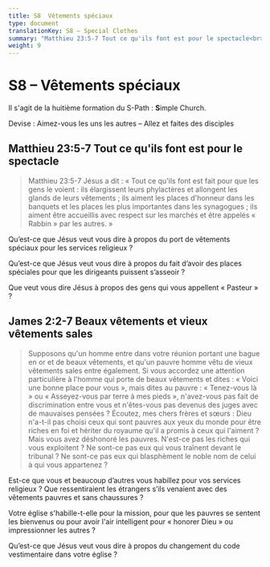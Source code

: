 ```yaml
---
title: S8  Vêtements spéciaux
type: document
translationKey: S8 – Special Clothes
summary: "Matthieu 23:5-7 Tout ce qu'ils font est pour le spectacle<br>James 2:2-7 Beaux vêtements et vieux vêtements sales"
weight: 9
---
```

# S8 – Vêtements spéciaux

Il s'agit de la huitième formation du S-Path : **S**imple Church.

Devise : Aimez-vous les uns les autres – Allez et faites des disciples

## Matthieu 23:5-7 Tout ce qu'ils font est pour le spectacle

>   Matthieu 23:5-7 Jésus a dit : « Tout ce qu'ils font est fait pour que les gens le voient : ils élargissent leurs phylactères et allongent les glands de leurs vêtements ; ils aiment les places d'honneur dans les banquets et les places les plus importantes dans les synagogues ; ils aiment être accueillis avec respect sur les marchés et être appelés « Rabbin » par les autres. »

Qu’est-ce que Jésus veut vous dire à propos du port de vêtements spéciaux pour les services religieux ?

Qu’est-ce que Jésus veut vous dire à propos du fait d’avoir des places spéciales pour que les dirigeants puissent s’asseoir ?

Que veut vous dire Jésus à propos des gens qui vous appellent « Pasteur » ?

## James 2:2-7 Beaux vêtements et vieux vêtements sales

>   Supposons qu'un homme entre dans votre réunion portant une bague en or et de beaux vêtements, et qu'un pauvre homme vêtu de vieux vêtements sales entre également. Si vous accordez une attention particulière à l'homme qui porte de beaux vêtements et dites : « Voici une bonne place pour vous », mais dites au pauvre : « Tenez-vous là » ou « Asseyez-vous par terre à mes pieds », n'avez-vous pas fait de discrimination entre vous et n'êtes-vous pas devenus des juges avec de mauvaises pensées ? Écoutez, mes chers frères et sœurs : Dieu n'a-t-il pas choisi ceux qui sont pauvres aux yeux du monde pour être riches en foi et hériter du royaume qu'il a promis à ceux qui l'aiment ? Mais vous avez déshonoré les pauvres. N'est-ce pas les riches qui vous exploitent ? Ne sont-ce pas eux qui vous traînent devant le tribunal ? Ne sont-ce pas eux qui blasphèment le noble nom de celui à qui vous appartenez ?

Est-ce que vous et beaucoup d’autres vous habillez pour vos services religieux ? Que ressentiraient les étrangers s’ils venaient avec des vêtements pauvres et sans chaussures ?

Votre église s'habille-t-elle pour la mission, pour que les pauvres se sentent les bienvenus ou pour avoir l'air intelligent pour « honorer Dieu » ou impressionner les autres ?

Qu’est-ce que Jésus veut vous dire à propos du changement du code vestimentaire dans votre église ?

